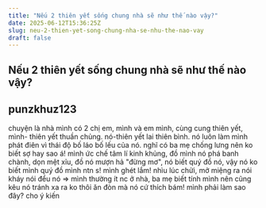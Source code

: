```yaml
---
title: "Nếu 2 thiên yết sống chung nhà sẽ như thế nào vậy?"
date: 2025-06-12T15:36:25Z
slug: neu-2-thien-yet-song-chung-nha-se-nhu-the-nao-vay
draft: false
---
```


## Nếu 2 thiên yết sống chung nhà sẽ như thế nào vậy?

## punzkhuz123

chuyện là nhà mình có 2 chị em, mình và em mình, cùng cung thiên yết, mình- thiên yết thuần chủng. nó-thiên yết lai thiên bình. nó luôn làm mình phát điên vì thái độ bố láo bố lếu của nó. nghĩ có ba mẹ chống lưng nên ko biết sợ hay sao á! mình ức chế tâm lí kinh khủng, đồ mình nó phá banh chành, dọn mệt xỉu, đồ nó mượn hả "đừng mơ", nó biết quý đồ nó, vậy nó ko biết mình quý đồ mình ntn s! mình ghét lắm! nhìu lúc chửi, mở miệng ra nói kháy nói đểu nó => mình thường ít nc ở nhà, ba mẹ biết tính mình nên cũng kêu nó tránh xa ra ko thôi ăn đòn mà nó cứ thích bám!
mình phải làm sao đây? cho ý kiến